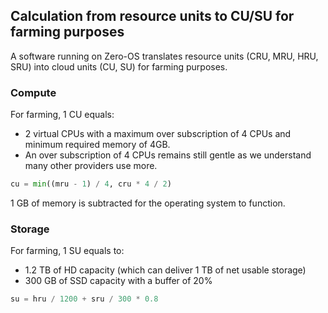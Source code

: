 
## Calculation from resource units to CU/SU for farming purposes

A software running on Zero-OS translates resource units (CRU, MRU, HRU, SRU) into cloud units (CU, SU) for farming purposes.

### Compute

For farming, 1 CU equals:
- 2 virtual CPUs with a maximum over subscription of 4 CPUs and minimum required memory of 4GB. 
- An over subscription of 4 CPUs remains still gentle as we understand many other providers use more.

```python
cu = min((mru - 1) / 4, cru * 4 / 2)	 
```

1 GB of memory is subtracted for the operating system to function.

### Storage

For farming, 1 SU equals to:
- 1.2 TB of HD capacity (which can deliver 1 TB of net usable storage) 
- 300 GB of SSD capacity with a buffer of 20%

```python
su = hru / 1200 + sru / 300 * 0.8
```

